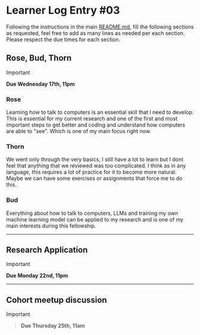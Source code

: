 # Learner Log Entry #03

Following the instructions in the main [README.md](README.md/#entries-instructions), fill the following sections as requested, feel free to add as many lines as needed per each section. Please respect the due times for each section.

## Rose, Bud, Thorn

> [!IMPORTANT]
> **Due Wednesday 17th, 11pm**

### Rose
Learning how to talk to computers is an essential skill that I need to develop. This is essential for my current research and one of the first and most important steps to get better and coding and understand how computers are able to "see". Which is one of my main focus right now. 

### Thorn
We went only through the very basics, I still have a lot to learn but I dont feel that anything that we reviewed was too complicated. I think as in any language, this requires a lot of practice for it to become more natural. Maybe we can have some exercises or assignments that force me to do this. 

### Bud
Everything about how to talk to computers, LLMs and training my own machine learning model can be applied to my research and is one of my main interests during this fellowship. 

---

## Research Application

> [!IMPORTANT]
> **Due Monday 22nd, 11pm**


---

## Cohort meetup discussion

> [!IMPORTANT]

> **Due Thursday 25th, 11am**

